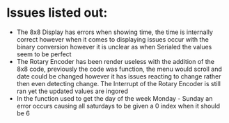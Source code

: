 # Issues listed out:
- The 8x8 Display has errors when showing time, the time is internally correct however when it comes to displaying issues occur with the binary conversion however it is unclear as when Serialed the values seem to be perfect
- The Rotary Encoder has been render useless with the addition of the 8x8 code, previously the code was function, the menu would scroll and date could be changed however it has issues reacting to change rather then even detecting change. The Interrupt of the Rotary Encoder is still ran yet the updated values are ingored
- In the function used to get the day of the week Monday - Sunday an error occurs causing all saturdays to be given a 0 index when it should be 6
